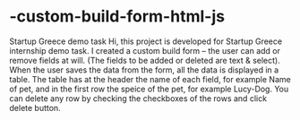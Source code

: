 # -custom-build-form-html-js
Startup Greece demo task
Hi, this project is developed for Startup Greece internship demo task.
I created a custom build form – the user can add or remove fields at will. (The fields to be added or deleted are text & select).
When the user saves the data from the form, all the data is displayed in a table. The table has at the header the name of each field, 
for example Name of pet, and in the first row the speice of the pet, for example Lucy-Dog.
You can delete any row by checking the checkboxes of the rows and click delete button.
